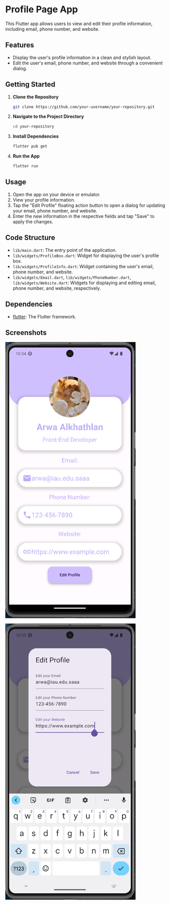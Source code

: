 # Profile Page App

This Flutter app allows users to view and edit their profile information, including email, phone number, and website.

## Features

- Display the user's profile information in a clean and stylish layout.
- Edit the user's email, phone number, and website through a convenient dialog.

## Getting Started

1. **Clone the Repository**

    ```bash
    git clone https://github.com/your-username/your-repository.git
    ```

2. **Navigate to the Project Directory**

    ```bash
    cd your-repository
    ```

3. **Install Dependencies**

    ```bash
    flutter pub get
    ```

4. **Run the App**

    ```bash
    flutter run
    ```

## Usage

1. Open the app on your device or emulator.
2. View your profile information.
3. Tap the "Edit Profile" floating action button to open a dialog for updating your email, phone number, and website.
4. Enter the new information in the respective fields and tap "Save" to apply the changes.

## Code Structure

- `lib/main.dart`: The entry point of the application.
- `lib/widgets/ProfileBox.dart`: Widget for displaying the user's profile box.
- `lib/widgets/ProfileInfo.dart`: Widget containing the user's email, phone number, and website.
- `lib/widgets/Email.dart`, `lib/widgets/PhoneNumber.dart`, `lib/widgets/Website.dart`: Widgets for displaying and editing email, phone number, and website, respectively.

## Dependencies

- [flutter](https://flutter.dev/): The Flutter framework.

## Screenshots
![Profile Page](readme/Profile_page.png)

![Profile Page Edit](readme/Profile_edit.png)
